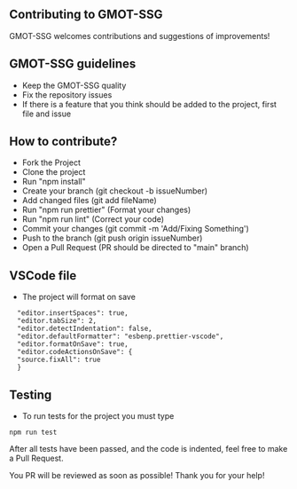 ## Contributing to GMOT-SSG

GMOT-SSG welcomes contributions and suggestions of improvements!<br>

## GMOT-SSG guidelines

- Keep the GMOT-SSG quality
- Fix the repository issues
- If there is a feature that you think should be added to the project, first file and issue

## How to contribute?

- Fork the Project
- Clone the project
- Run "npm install"
- Create your branch (git checkout -b issueNumber)
- Add changed files (git add fileName)
- Run "npm run prettier" (Format your changes)
- Run "npm run lint" (Correct your code)
- Commit your changes (git commit -m 'Add/Fixing Something')
- Push to the branch (git push origin issueNumber)
- Open a Pull Request (PR should be directed to "main" branch)

## VSCode file

- The project will format on save

```
  "editor.insertSpaces": true,
  "editor.tabSize": 2,
  "editor.detectIndentation": false,
  "editor.defaultFormatter": "esbenp.prettier-vscode",
  "editor.formatOnSave": true,
  "editor.codeActionsOnSave": {
  "source.fixAll": true
  }
```

## Testing

- To run tests for the project you must type

```
npm run test
```

After all tests have been passed, and the code is indented, feel free to make a Pull Request.

You PR will be reviewed as soon as possible!
Thank you for your help!

